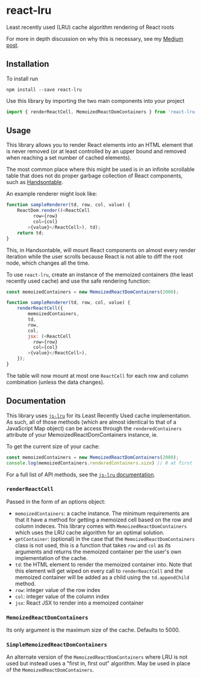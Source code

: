# react-lru
Least recently used (LRU) cache algorithm rendering of React roots

For more in depth discussion on why this is necessary, see my [Medium post](https://medium.com/@zekeschmois/rendering-react-elements-into-infinite-scrollable-tables-using-least-recently-used-lru-cache-23d6a8624d45).


## Installation

To install run

```shell
npm install --save react-lru
```

Use this library by importing the two main components into your project

```javascript
import { renderReactCell, MemoizedReactDomContainers } from 'react-lru';
```

## Usage

This library allows you to render React elements into an HTML element that is never removed (or at least controlled by an upper bound and removed when reaching a set number of cached elements).

The most common place where this might be used is in an infinite scrollable table that does not do proper garbage collection of React components, such as [Handsontable](https://handsontable.com).

An example renderer might look like:

```javascript
function sampleRenderer(td, row, col, value) {
    ReactDom.render((<ReactCell
          row={row}
          col={col}
        >{value}</ReactCell>), td);
    return td;
}
```

This, in Handsontable, will mount React components on almost every render iteration while the user scrolls because React is not able to diff the root node, which changes all the time.

To use `react-lru`, create an instance of the memoized containers (the least recently used cache) and use the safe rendering function:

```javascript
const memoizedContainers = new MemoizedReactDomContainers(2000);

function sampleRenderer(td, row, col, value) {
    renderReactCell({
        memoizedContainers,
        td,
        row,
        col,
        jsx: (<ReactCell
          row={row}
          col={col}
        >{value}</ReactCell>),
    });
}
```

The table will now mount at most one `ReactCell` for each row and column combination (unless the data changes).

## Documentation

This library uses [`js-lru`](https://github.com/rsms/js-lru) for its Least Recently Used cache implementation. As such, all of those methods (which are almost identical to that of a JavaScript Map object) can be access through the `renderedContainers` attribute of your MemoizedReactDomContainers instance, ie.

To get the current size of your cache:

```javascript
const memoizedContainers = new MemoizedReactDomContainers(2000);
console.log(memoizedContainers.renderedContainers.size) // 0 at first
```

For a full list of API methods, see the [`js-lru` documentation](https://github.com/rsms/js-lru#api).

### `renderReactCell`

Passed in the form of an options object:

- `memoizedContainers`: a cache instance. The minimum requirements are that it have a method for getting a memoized cell based on the row and column indeces. This library comes with `MemoizedReactDomContainers` which uses the LRU cache algorithm for an optimal solution.
- `getContainer`: (optional) in the case that the `MemoizedReactDomContainers` class is not used, this is a function that takes `row` and `col` as its arguments and returns the memoized container per the user's own implementation of the cache.
- `td`: the HTML element to render the memoized container into. Note that this element will get wiped on every call to `renderReactCell` and the memoized container will be added as a child using the `td.appendChild` method.
- `row`: integer value of the row index
- `col`: integer value of the column index
- `jsx`: React JSX to render into a memoized container

### `MemoizedReactDomContainers`

Its only argument is the maximum size of the cache. Defaults to 5000.

### `SimpleMemoizedReactDomContainers`

An alternate version of the `MemoizedReactDomContainers` where LRU is not used but instead uses a "first in, first out" algorithm. May be used in place of the `MemoizedReactDomContainers`.
